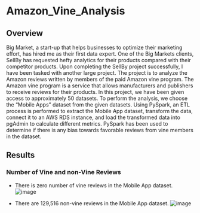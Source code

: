 # Amazon_Vine_Analysis
## Overview
Big Market, a start-up that helps businesses to optimize their marketing effort, has hired me as their first data expert. One of the Big Markets clients, SellBy has requested hefty analytics for their products compared with their competitor products. Upon completing the SellBy project successfully, I have been tasked with another large project. The project is to analyze the Amazon reviews written by members of the paid Amazon vine program. The Amazon vine program is a service that allows manufacturers and publishers to receive reviews for their products. In this project, we have been given access to approximately 50 datasets. To perform the analysis, we choose the “Mobile Apps” dataset from the given datasets. Using PySpark, an ETL process is performed to extract the Mobile App dataset, transform the data, connect it to an AWS RDS instance, and load the transformed data into pgAdmin to calculate different metrics. PySpark has been used to determine if there is any bias towards favorable reviews from vine members in the dataset.

## Results
### Number of Vine and non-Vine Reviews
- There is zero number of vine reviews in the Mobile App dataset.
![image](https://user-images.githubusercontent.com/76491891/121807996-9673ea00-cc24-11eb-9714-d48ea2679b30.png)

- There are 129,516 non-vine reviews in the Mobile App dataset.
![image](https://user-images.githubusercontent.com/76491891/121808051-d76bfe80-cc24-11eb-931c-db95c9e6a077.png)
